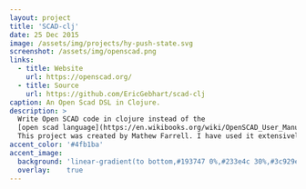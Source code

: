 ```yaml
---
layout: project
title: 'SCAD-clj'
date: 25 Dec 2015
image: /assets/img/projects/hy-push-state.svg
screenshot: /assets/img/openscad.png
links:
  - title: Website
    url: https://openscad.org/
  - title: Source
    url: https://github.com/EricGebhart/scad-clj
caption: An Open Scad DSL in Clojure.
description: >
  Write Open SCAD code in clojure instead of the 
  [open scad language](https://en.wikibooks.org/wiki/OpenSCAD_User_Manual/The_OpenSCAD_Language).
  This project was created by Mathew Farrell. I have used it extensively and have contributed extensively to the codebase.
accent_color: '#4fb1ba'
accent_image:
  background: 'linear-gradient(to bottom,#193747 0%,#233e4c 30%,#3c929e 50%,#d5d5d4 70%,#cdccc8 100%)'
  overlay:    true
---
```

